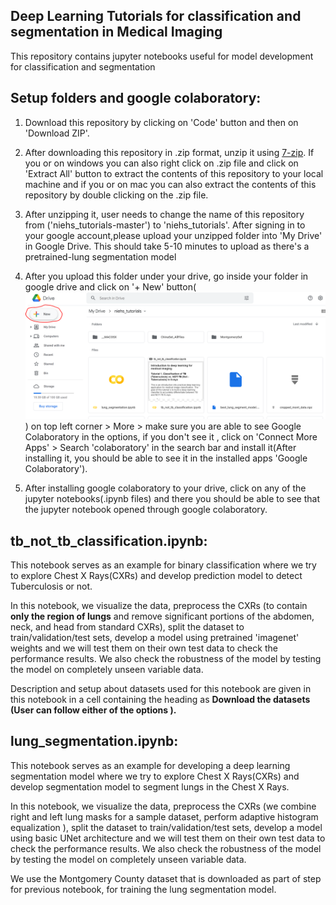 Deep Learning Tutorials for classification and segmentation in Medical Imaging
------------------------------------------------------------------------------

 This repository contains jupyter notebooks useful for model development for classification and segmentation


## Setup folders and google colaboratory:

1. Download this repository by clicking on 'Code' button and then on 'Download ZIP'.

2. After downloading this repository in .zip format, unzip it using [7-zip](https://www.7-zip.org/download.html). If you or on windows you can also right click on .zip file and click on 'Extract All' button to extract the contents of this repository to your local machine and if you or on mac you can also extract the contents of this repository by double clicking on the .zip file.

3. After unzipping it, user needs to change the name of this repository from ('niehs_tutorials-master') to 'niehs_tutorials'. After signing in to your google account,please upload your unzipped folder into 'My Drive' in Google Drive. This should take 5-10 minutes to upload as there's a pretrained-lung segmentation model

4. After you upload this folder under your drive, go inside your folder in google drive and click on '+ New' button(![alt Text](https://github.com/karthikk2085/niehs_tutorials/blob/master/new_button.png)) on top left corner > More > make sure you are able to see Google Colaboratory in the options, if you don't see it , click on 'Connect More Apps' > Search 'colaboratory' in the search bar and install it(After installing it, you should be able to see it in the installed  apps 'Google Colaboratory').

5. After installing google colaboratory to your drive, click on any of the jupyter notebooks(.ipynb files) and there you should be able to see that the jupyter notebook opened through google colaboratory.


## tb_not_tb_classification.ipynb:
This notebook serves as an example for binary classification  where we try to explore Chest X Rays(CXRs) and
develop prediction model to detect Tuberculosis or not.

In this notebook, we visualize the data, preprocess the CXRs (to contain **only the region of lungs** and remove  significant portions of the abdomen, neck, and head from standard CXRs), split the dataset to train/validation/test sets, develop a model using pretrained 'imagenet' weights and we will test them on their own test data to check the performance results.
We also check the robustness of the model  by testing the model on completely unseen variable data.

Description and setup about datasets used for this notebook are given in this notebook in a cell containing the heading as **Download the datasets (User can follow either of the options ).**

## lung_segmentation.ipynb:
This notebook serves as an example for  developing a deep learning segmentation model where we try to explore Chest X Rays(CXRs) and
develop segmentation model to segment lungs in the Chest X Rays.

In this notebook, we visualize the data, preprocess the CXRs (we combine right and left lung masks for a sample dataset, perform adaptive histogram equalization  ), split the dataset to train/validation/test sets, develop a model using basic UNet architecture and we will test them on their own test data to check the performance results.
We also check the robustness of the model  by testing the model on completely unseen variable data.

We use the Montgomery County dataset that is downloaded as part of step for previous notebook, for training the lung segmentation model.
